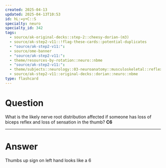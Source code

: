 ```yaml
---
created: 2025-04-13
updated: 2025-04-13T10:53
id: hL:=y+C::S
specialty: neuro
specialty_id: 342
tags:
  - source/ak-original-decks::step-2::cheesy-dorian-(m3)
  - source/ak-step2-v11::!flag-these-cards::potential-duplicates
  - "source/ak-step2-v11:": 
  - source/ome-banner
  - "source/ak-step2-v11:": 
  - theme/resources-by-rotation::neuro::nbme
  - "source/ak-step2-v11:": 
  - theme/subjects::neurology::03-neuroanatomy::musculoskeletal::reflexes
  - source/ak-step2-v11::original-decks::dorian::neuro::nbme
type: flashcard
---
```


# Question
What is the likely nerve root distribution affected if someone has loss of biceps reflex and loss of sensation in the thumb?   **C6**

---

# Answer
Thumbs up sign on left hand looks like a 6